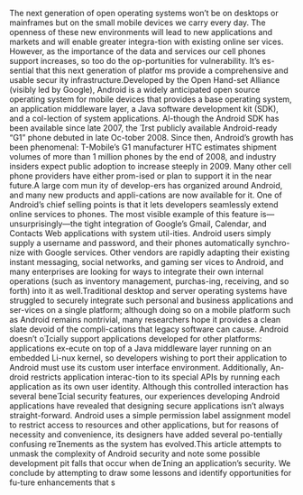 
The  next  generation  of  open operating  systems  won’t  be on  desktops  or  mainframes but on the small mobile devices we carry  every  day. The openness  of these  new environments  will  lead to  new  applications  and  markets and  will  enable  greater  integra-tion  with  existing  online  ser vices. However, as the importance of the data  and  services  our  cell  phones support increases, so too do the op-portunities for vulnerability. It’s es-sential that this next  generation  of platfor ms provide a comprehensive and usable secur ity infrastructure.Developed by the Open Hand-set Alliance (visibly led by Google), Android  is  a  widely  anticipated open  source  operating  system  for mobile devices that provides a base operating  system,  an  application middleware  layer,  a  Java  software development kit (SDK), and a col-lection  of  system  applications. Al-though the Android SDK has been available  since  late  2007, the  rst publicly  available  Android-ready “G1”  phone  debuted  in  late  Oc-tober 2008. Since then,  Android’s growth  has  been  phenomenal:  T-Mobile’s  G1  manufacturer  HTC estimates  shipment  volumes  of more than 1 million phones by the end of 2008, and industry insiders expect public adoption to increase steeply  in  2009.  Many  other  cell phone providers have either prom-ised  or  plan  to  support  it  in  the near future.A large com mun ity of develop-ers has organized around Android, and many new products and appli-cations are now available for it. One of Android’s chief selling points  is that  it  lets  developers  seamlessly extend  online  services  to  phones. The  most  visible  example  of  this feature  is—unsurprisingly—the  tight  integration  of  Google’s Gmail,  Calendar,  and  Contacts Web applications with system util-ities. Android users simply supply a username  and  password, and their phones  automatically  synchro-nize with  Google  services.  Other vendors  are  rapidly  adapting  their existing  instant  messaging,  social networks,  and gaming  ser vices  to Android, and many enterprises are looking for ways to integrate their own  internal  operations  (such  as inventory  management,  purchas-ing, receiving, and so forth) into it as well.Traditional  desktop  and  server operating  systems  have  struggled to securely integrate such personal and  business  applications  and  ser-vices on a single platform; although doing so on a mobile platform such as  Android  remains  nontrivial, many  researchers hope it provides a clean slate devoid of the compli-cations  that  legacy  software  can cause.  Android  doesn’t  ocially support  applications developed for other  platforms:  applications  ex-ecute on top of a Java middleware layer running on an embedded Li-nux kernel,  so developers wishing to port their application to Android must  use  its custom user  interface environment.  Additionally,  An-droid  restricts application  interac-tion to its special APIs by running each  application  as  its  own  user identity. Although  this  controlled interaction  has  several  benecial security  features,  our  experiences developing  Android  applications have revealed that designing secure applications  isn’t  always  straight-forward.  Android  uses  a  simple permission label assignment model to  restrict  access  to  resources  and other  applications,  but  for reasons of  necessity  and  convenience,  its designers  have  added  several  po-tentially  confusing  renements  as the system has evolved.This article attempts to unmask the complexity of Android security and note some possible development pit falls that occur when dening an application’s security. We conclude by attempting to draw some lessons and  identify  opportunities  for  fu-ture  enhancements that s
